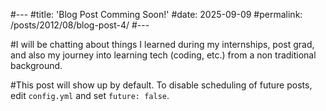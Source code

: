 #---
#title: 'Blog Post Comming Soon!'
#date: 2025-09-09
#permalink: /posts/2012/08/blog-post-4/
#---

#I will be chatting about things I learned during my internships, post grad, and also my journey into learning tech (coding, etc.) from a non traditional background.

#This post will show up by default. To disable scheduling of future posts, edit `config.yml` and set `future: false`. 
